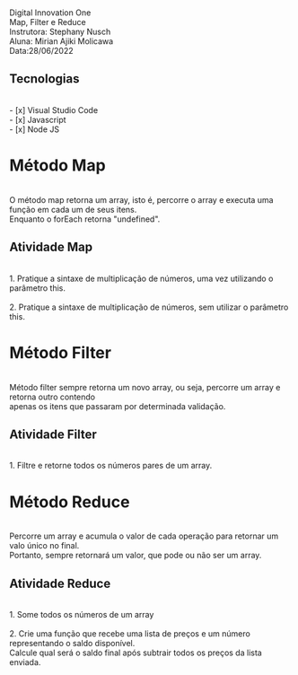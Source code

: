 <p>
<br>  Digital Innovation One 
<br>  Map, Filter e Reduce
<br>  Instrutora: Stephany Nusch
<br>  Aluna: Mirian Ajiki Molicawa
<br>  Data:28/06/2022 
</p>

<h2> Tecnologias </h2>
<br> - [x] Visual Studio Code 
<br> - [x] Javascript 
<br> - [x] Node JS

<h1>Método Map</h1>

<br>O método map retorna um array, isto é, percorre o array e executa uma função em cada um de seus itens. 
<br> Enquanto o forEach retorna "undefined".
<br>

<h2>Atividade Map</h2>
<br> 1. Pratique a sintaxe de multiplicação de números, uma vez utilizando o parâmetro this. 
<br>
<br> 2. Pratique a sintaxe de multiplicação de números, sem utilizar o parâmetro this.
<br>

<h1>Método Filter</h1>
<br> Método filter sempre retorna um novo array, ou seja, percorre um array e retorna outro contendo
<br> apenas os itens que passaram por determinada validação.
<br>

<h2> Atividade Filter</h2>
<br> 1. Filtre e retorne todos os números pares de um array.
<br> 

<h1>Método Reduce</h1>
<br> Percorre um array e acumula o valor de cada operação para retornar um valo único no final.
<br> Portanto, sempre retornará um valor, que pode ou não ser um array.
<br>

<h2>Atividade Reduce</h2>
<br> 1. Some todos os números de um array
<br>
<br> 2. Crie uma função que recebe  uma lista de preços e um  número representando o saldo disponível. 
<br> Calcule qual será o saldo final após subtrair todos os preços da lista enviada.

